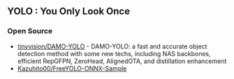 ## YOLO : You Only Look Once




### Open Source
- [tinyvision/DAMO-YOLO](https://github.com/tinyvision/DAMO-YOLO) - DAMO-YOLO: a fast and accurate object detection method with some new techs, including NAS backbones, efficient RepGFPN, ZeroHead, AlignedOTA, and distillation enhancement
- [Kazuhito00/FreeYOLO-ONNX-Sample](https://github.com/Kazuhito00/FreeYOLO-ONNX-Sample) 
